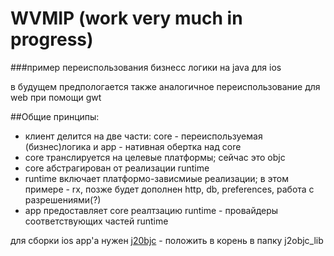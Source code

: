 # WVMIP (work very much in progress)

###пример переиспользования бизнесс логики на java для ios

в будущем предпологается также аналогичное переиспользование для web при помощи gwt

##Общие принципы:
- клиент делится на две части: core - переиспользуемая (бизнес)логика и app - нативная обертка над core
- core транслируется на целевые платформы; сейчас это objc
- core абстрагирован от реализации runtime
- runtime включает платформо-зависмиые реализации; в этом примере -  rx, позже будет дополнен http, db, preferences, работа с разрешениями(?)
- app предоставляет core реалтзацию runtime - провайдеры соответствующих частей runtime

для сборки ios app'a нужен [j20bjc](https://github.com/google/j2objc/releases) - положить в корень в папку j2objc_lib 
